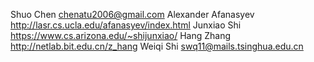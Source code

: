 Shuo Chen             <chenatu2006@gmail.com>
Alexander Afanasyev   <http://lasr.cs.ucla.edu/afanasyev/index.html>
Junxiao Shi           <https://www.cs.arizona.edu/~shijunxiao/>
Hang Zhang            <http://netlab.bit.edu.cn/z_hang>
Weiqi Shi             <swq11@mails.tsinghua.edu.cn>
